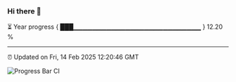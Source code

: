 ### Hi there 👋

⏳ Year progress { ███▁▁▁▁▁▁▁▁▁▁▁▁▁▁▁▁▁▁▁▁▁▁▁▁▁▁▁ } 12.20 %

---

⏰ Updated on Fri, 14 Feb 2025 12:20:46 GMT

![Progress Bar CI](https://github.com/code-lakshay/GitHub-Actions-Demo/workflows/Progress%20Bar%20CI/badge.svg)
